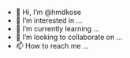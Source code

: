 - 👋 Hi, I’m @hmdkose
- 👀 I’m interested in ...
- 🌱 I’m currently learning ...
- 💞️ I’m looking to collaborate on ...
- 📫 How to reach me ...

<!---
hmdkose/hmdkose is a ✨ special ✨ repository because its `README.md` (this file) appears on your GitHub profile.
You can click the Preview link to take a look at your changes.
--->
